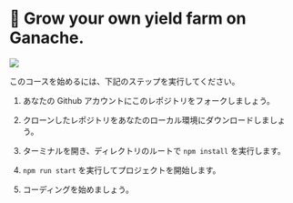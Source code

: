 # 🌽 Grow your own yield farm on Ganache.

![](https://i.imgur.com/wQzjeTN.png)

このコースを始めるには、下記のステップを実行してください。

1. あなたの Github アカウントにこのレポジトリをフォークしましょう。

2. クローンしたレポジトリをあなたのローカル環境にダウンロードしましょう。

3. ターミナルを開き、ディレクトリのルートで `npm install` を実行します。

4. `npm run start` を実行してプロジェクトを開始します。

5. コーディングを始めましょう。
